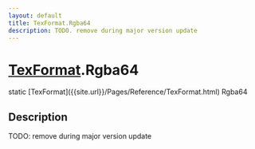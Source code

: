 ```yaml
---
layout: default
title: TexFormat.Rgba64
description: TODO. remove during major version update
---
```

# [TexFormat]({{site.url}}/Pages/Reference/TexFormat.html).Rgba64

<div class='signature' markdown='1'>
static [TexFormat]({{site.url}}/Pages/Reference/TexFormat.html) Rgba64
</div>

## Description
TODO: remove during major version update

